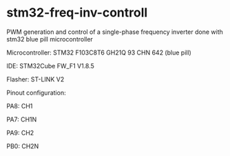 # stm32-freq-inv-controll
PWM generation and control of a single-phase frequency inverter done with stm32 blue pill microcontroller


Microcontroller: STM32 F103C8T6 GH21Q 93 CHN 642 (blue pill)


IDE: STM32Cube FW_F1 V1.8.5


Flasher: ST-LINK V2


Pinout configuration:

PA8: CH1

PA7: CH1N

PA9: CH2

PB0: CH2N
